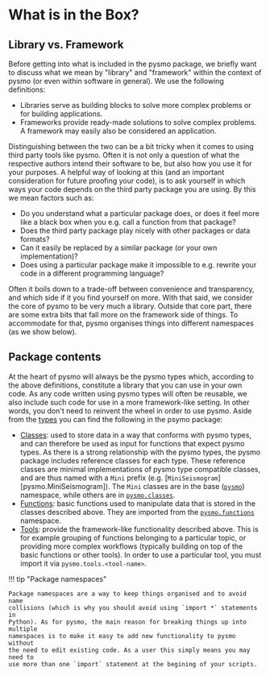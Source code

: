 # What is in the Box?

## Library vs. Framework

Before getting into what is included in the pysmo package, we briefly want to
discuss what we mean by "library" and "framework" within the context of pysmo
(or even within software in general). We use the following definitions:

- Libraries serve as building blocks to solve more complex problems or
  for building applications.
- Frameworks provide ready-made solutions to solve complex problems. A
  framework may easily also be considered an application.

Distinguishing between the two can be a bit tricky when it comes to using third
party tools like pysmo. Often it is not only a question of what the respective
authors intend their software to be, but also how you use it for your purposes.
A helpful way of looking at this (and an important consideration for future
proofing your code), is to ask yourself in which ways your code depends on the
third party package you are using. By this we mean factors such as:

- Do you understand what a particular package does, or does it feel more like
  a black box when you e.g. call a function from that package?
- Does the third party package play nicely with other packages or data formats?
- Can it easily be replaced by a similar package (or your own implementation)?
- Does using a particular package make it impossible to e.g. rewrite your
  code in a different programming language?

Often it boils down to a trade-off between convenience and transparency, and
which side if it you find yourself on more. With that said, we consider the
core of pysmo to be very much a library. Outside that core part, there are some
extra bits that fall more on the framework side of things. To accommodate for
that, pysmo organises things into different namespaces (as we show below).

## Package contents

At the heart of pysmo will always be the pysmo types which, according to the
above definitions, constitute a library that you can use in your own code. As
any code written using pysmo types will often be reusable, we also include such
code for use in a more framework-like setting. In other words, you don't need
to reinvent the wheel in order to use pysmo. Aside from the [types](./types.md)
you can find the following in the psymo package:

- [Classes](./classes.md): used to store data in a way that conforms
  with pysmo types, and can therefore be used as input for functions that
  expect pysmo types. As there is a strong relationship with the pysmo types,
  the pysmo package includes reference classes for each type. These reference
  classes are minimal implementations of pysmo type compatible classes, and are
  thus named with a `Mini` prefix
  (e.g. [`MiniSeismogram`][pysmo.MiniSeismogram]). The `Mini` classes are in
  the base ([`pysmo`](../reference/base.md)) namespace, while others are in
  [`pysmo.classes`](../reference/classes.md).
- [Functions](./functions.md): basic functions used to manipulate data that is
  stored in the classes described above. They are imported from the
  [`pysmo.functions`](../reference/functions.md) namespace.
- [Tools](tools.md): provide the framework-like functionality described above.
  This is for example grouping of functions belonging to a particular topic,
  or providing more complex workflows (typically building on top of the
  basic functions or other tools). In order to use a particular tool, you must
  import it via `pysmo.tools.<tool-name>`.

!!! tip "Package namespaces"

    Package namespaces are a way to keep things organised and to avoid name
    collisions (which is why you should avoid using `import *` statements in
    Python). As for pysmo, the main reason for breaking things up into multiple
    namespaces is to make it easy to add new functionality to pysmo without
    the need to edit existing code. As a user this simply means you may need to
    use more than one `import` statement at the begining of your scripts.
